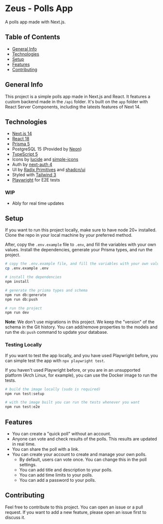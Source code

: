 # Zeus - Polls App

A polls app made with Next.js.

## Table of Contents

- [General Info](#general-info)
- [Technologies](#technologies)
- [Setup](#setup)
- [Features](#features)
- [Contributing](#contributing)

## General Info

This project is a simple polls app made in Next.js and React. It features a custom backend made in the `/api` folder. It's built on the `app` folder with React Server Components, including the latests features of Next 14.

## Technologies

- [Next.js 14](https://nextjs.org)
- [React 18](https://reactjs.org)
- [Prisma 5](https://prisma.io)
- PostgreSQL 15 (Provided by [Neon](https://neon.tech))
- [TypeScript 5](https://typescriptlang.org)
- Icons by [lucide](https://lucide.dev) and [simple-icons](https://simpleicons.org/)
- Auth by [next-auth 4](https://next-auth.js.org/)
- UI by [Radix Primitives](https://www.radix-ui.com/) and [shadcn/ui](https://ui.shadcn.com/)
- Styled with [Tailwind 3](https://tailwindcss.com/)
- [Playwright](https://playwright.dev/) for E2E tests

### WIP

- Ably for real time updates

## Setup

If you want to run this project locally, make sure to have node 20+ installed. Clone the repo in your local machine by your preferred method.

After, copy the `.env.example` file to `.env`, and fill the variables with your own values. Install the dependencies, generate your Prisma types, and run the project.

```bash
# copy the .env.example file, and fill the variables with your own values
cp .env.example .env

# install the dependencies
npm install

# generate the prisma types and schema
npm run db:generate
npm run db:push

# run the project
npm run dev
```

**Note**: We don't use migrations in this project. We keep the "version" of the schema in the Git history. You can add/remove properties to the models and run the `db:push` command to update your database.

### Testing Locally

If you want to test the app locally, and you have used Playwright before, you can simple test the app with `npx playwright test`.

If you haven't used Playwright before, or you are in an unsupported platform (Arch Linux, for example), you can use the Docker image to run the tests.

```bash
# build the image locally (sudo is required)
npm run test:setup

# with the image built you can run the tests whenever you want
npm run test:e2e
```

## Features

- You can create a "quick poll" without an account.
- Anyone can vote and check results of the polls. This results are updated in real time.
- You can share the poll with a link.
- You can create your account to create and manage your own polls.
  - By default, users can vote once. You can change this in the poll settings.
  - You can add title and description to your polls.
  - You can add time limits to your polls.
  - You can add a password to your polls.

## Contributing

Feel free to contribute to this project. You can open an issue or a pull request. If you want to add a new feature, please open an issue first to discuss it.
